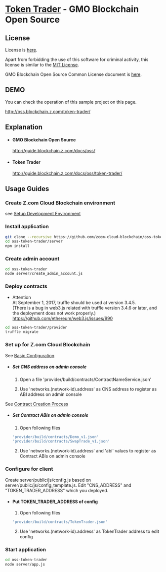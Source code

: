 [Token Trader](https://guide.blockchain.z.com/docs/oss/token-trader/) - GMO Blockchain Open Source
==================================================

License
--------------------------------------
License is [here](./LICENSE.txt).

Apart from forbidding the use of this software for criminal activity, this license is similar to the [MIT License](https://opensource.org/licenses/mit-license.php).

GMO Blockchain Open Source Common License document is [here](https://guide.blockchain.z.com/docs/oss/license/).

DEMO
--------------------------------------
You can check the operation of this sample project on this page.

http://oss.blockchain.z.com/token-trader/

Explanation
--------------------------------------
- #### GMO Blockchain Open Source
    http://guide.blockchain.z.com/docs/oss/

- #### Token Trader
    http://guide.blockchain.z.com/docs/oss/token-trader/

Usage Guides
--------------------------------------

### Create Z.com Cloud Blockchain environment
see [Setup Development Environment](https://guide.blockchain.z.com/docs/init/setup/)

### Install application
```bash
git clone --recursive https://github.com/zcom-cloud-blockchain/oss-token-trader.git
cd oss-token-trader/server
npm install
```

### Create admin account
```bash
cd oss-token-trader
node server/create_admin_account.js
```

### Deploy contracts
* Attention  
  At September 1, 2017, truffle should be used at version 3.4.5.  
  (There is a bug in web3.js related with truffle version 3.4.6 or later, and the deployment does not work properly.)  
  https://github.com/ethereum/web3.js/issues/990
```bash
cd oss-token-trader/provider
truffle migrate
```

### Set up for Z.com Cloud Blockchain
See [Basic Configuration](https://guide.blockchain.z.com/docs/dapp/setup/)

- ##### Set CNS address on admin console
  1. Open a file 'provider/build/contracts/ContractNameService.json'

  2. Use 'networks.(network-id).address' as CNS address to register as ABI address on admin console

See [Contract Creation Process](https://guide.blockchain.z.com/docs/dapp/contract/)
- ##### Set Contract ABIs on admin console
  1. Open following files
    ```bash
    'provider/build/contracts/Demo_v1.json'
    'provider/build/contracts/SwapTrade_v1.json'
    ```
  2. Use 'networks.(network-id).address' and 'abi' values to register as Contract ABIs on admin console


### Configure for client
Create server/public/js/config.js based on server/public/js/config_template.js. Edit "CNS_ADDRESS" and "TOKEN_TRADER_ADDRESS" which you deployed.

- #### Put TOKEN_TRADER_ADDRESS of config
  1. Open following files
    ```bash
    'provider/build/contracts/TokenTrader.json'
    ```
  2. Use 'networks.(network-id).address' as TokenTrader address to edit config


### Start application
```bash
cd oss-token-trader
node server/app.js
```

